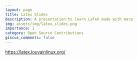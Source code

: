 ```yaml
---
layout: page
title: Latex Slides
description: A presentation to learn LaTeX made with marp
img: assets/img/latex_slides.png
importance: 1
category: Open Source Contributions
giscus_comments: false
---
```


<a href="https://latex.louvainlinux.org/">https://latex.louvainlinux.org/</a>
